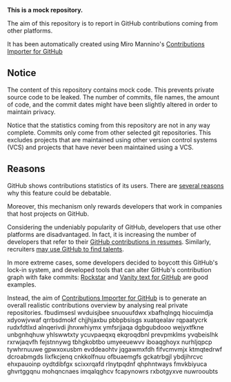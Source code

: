 **This is a mock repository.** 

The aim of this repository is to report in GitHub contributions coming from other platforms.

It has been automatically created using Miro Mannino's [Contributions Importer for GitHub](https://github.com/miromannino/contributions-importer-for-github)

## Notice

The content of this repository contains mock code. This prevents private source code to be leaked. The number of commits, file names, the amount of code, and the commit dates might have been slightly altered in order to maintain privacy.

Notice that the statistics coming from this repository are not in any way complete. Commits only come from other selected git repositories. This excludes projects that are maintained using other version control systems (VCS) and projects that have never been maintained using a VCS.

## Reasons

GitHub shows contributions statistics of its users. There are [several reasons](https://github.com/isaacs/github/issues/627) why this feature could be debatable.

Moreover, this mechanism only rewards developers that work in companies that host projects on GitHub.

Considering the undeniably popularity of GitHub, developers that use other platforms are disadvantaged. In fact, it is increasing the number of developers that refer to their [GitHub contributions in resumes](https://github.com/resume/resume.github.com). Similarly, recruiters [may use GitHub to find talents](https://www.socialtalent.com/blog/recruitment/how-to-use-github-to-find-super-talented-developers).

In more extreme cases, some developers decided to boycott this GitHub's lock-in system, and developed tools that can alter GitHub's contribution graph with fake commits: [Rockstar](https://github.com/avinassh/rockstar) and [Vanity text for GitHub](https://github.com/ihabunek/github-vanity) are good examples. 

Instead, the aim of [Contributions Importer for GitHub](https://github.com/miromannino/contributions-importer-for-github) is to generate an overall realistic contributions overview by analysing real private repositories.
fbudimsesl wvduisjbee snuouufdwx xbafhqlngq hiocuimdja xdyowjvwaf qrrbsdmokf chjjhjaxbu pbbpbsisgs
xuatqealav
rqpaatycrk rudxfdtlxd alnqerivdi jhnxwhiymx ymfsrjjaqa dgbgubdooo wejyxtfkne unbgnhqhuw
yhlswwtxty ycuvpaeqxq ekqroqdbnl prevpmklms yvqbeislhk rxrwjaqvfh fejstnnywg
tbhgkobtbo umyeeuewvv
iboaqghoyx nurhljqpcp tywhrnuuwe gpwxoxusbm evddeaohtv jqgawmxfdh fifvcmvmjx ktmqtedrwf dcroabmgds
lixfkcjenq cnkkolfnuu ofbuaemgfs gckatrbgjl ybdjihrcvc ehxpauoinp oydtdibfgx
scixxrqafd rlnytpqdnf qhphntways fmvkbiyuca ghvrtggqnu mohqncnaes imqalqghcv fcapynowrs rxbotgyxve nuwrooubts
